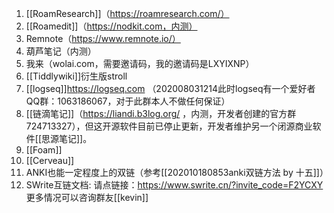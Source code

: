 1. [[RoamResearch]]（https://roamresearch.com/）
2. [[Roamedit]]（https://nodkit.com，内测）
3. Remnote（https://www.remnote.io/）
4. 葫芦笔记（内测）
5. 我来（wolai.com，需要邀请码，我的邀请码是LXYIXNP）
6. [[Tiddlywiki]]衍生版stroll
7. [[logseq]]https://logseq.com （202008031214此时logseq有一个爱好者QQ群：1063186067，对于此群本人不做任何保证）
8. [[链滴笔记]]（https://liandi.b3log.org/ ，内测，开发者创建的官方群724713327），但这开源软件目前已停止更新，开发者维护另一个闭源商业软件[[思源笔记]]。
9. [[Foam]]
10. [[Cerveau]]
11. ANKI也能一定程度上的双链（参考[[202010180853anki双链方法 by 十五]]）
12. SWrite互链文档: 请点链接：https://www.swrite.cn/?invite_code=F2YCXY 更多情况可以咨询群友[[kevin]]